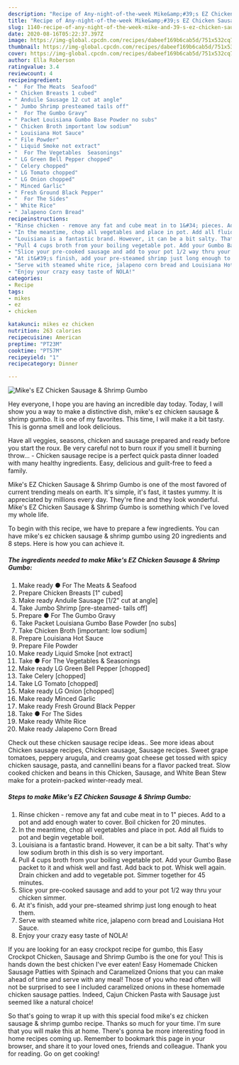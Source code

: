 ```yaml
---
description: "Recipe of Any-night-of-the-week Mike&amp;#39;s EZ Chicken Sausage &amp;amp; Shrimp Gumbo"
title: "Recipe of Any-night-of-the-week Mike&amp;#39;s EZ Chicken Sausage &amp;amp; Shrimp Gumbo"
slug: 1140-recipe-of-any-night-of-the-week-mike-and-39-s-ez-chicken-sausage-and-amp-shrimp-gumbo
date: 2020-08-16T05:22:37.397Z
image: https://img-global.cpcdn.com/recipes/dabeef169b6cab5d/751x532cq70/mikes-ez-chicken-sausage-shrimp-gumbo-recipe-main-photo.jpg
thumbnail: https://img-global.cpcdn.com/recipes/dabeef169b6cab5d/751x532cq70/mikes-ez-chicken-sausage-shrimp-gumbo-recipe-main-photo.jpg
cover: https://img-global.cpcdn.com/recipes/dabeef169b6cab5d/751x532cq70/mikes-ez-chicken-sausage-shrimp-gumbo-recipe-main-photo.jpg
author: Ella Roberson
ratingvalue: 3.4
reviewcount: 4
recipeingredient:
- "  For The Meats  Seafood"
- " Chicken Breasts 1 cubed"
- " Anduile Sausage 12 cut at angle"
- " Jumbo Shrimp presteamed tails off"
- "  For The Gumbo Gravy"
- " Packet Louisiana Gumbo Base Powder no subs"
- " Chicken Broth important low sodium"
- " Louisiana Hot Sauce"
- " File Powder"
- " Liquid Smoke not extract"
- "  For The Vegetables  Seasonings"
- " LG Green Bell Pepper chopped"
- " Celery chopped"
- " LG Tomato chopped"
- " LG Onion chopped"
- " Minced Garlic"
- " Fresh Ground Black Pepper"
- "  For The Sides"
- " White Rice"
- " Jalapeno Corn Bread"
recipeinstructions:
- "Rinse chicken - remove any fat and cube meat in to 1&#34; pieces. Add to a pot and add enough water to cover. Boil chicken for 20 minutes."
- "In the meantime, chop all vegetables and place in pot. Add all fluids to pot and begin vegetable boil."
- "Louisiana is a fantastic brand. However, it can be a bit salty. That&#39;s why low sodium broth in this dish is so very important."
- "Pull 4 cups broth from your boiling vegetable pot. Add your Gumbo Base packet to it and whisk well and fast. Add back to pot. Whisk well again. Drain chicken and add to vegetable pot. Simmer together for 45 minutes."
- "Slice your pre-cooked sausage and add to your pot 1/2 way thru your chicken simmer."
- "At it&#39;s finish, add your pre-steamed shrimp just long enough to heat them."
- "Serve with steamed white rice, jalapeno corn bread and Louisiana Hot Sauce."
- "Enjoy your crazy easy taste of NOLA!"
categories:
- Recipe
tags:
- mikes
- ez
- chicken

katakunci: mikes ez chicken 
nutrition: 263 calories
recipecuisine: American
preptime: "PT23M"
cooktime: "PT57M"
recipeyield: "1"
recipecategory: Dinner

---
```



![Mike&#39;s EZ Chicken Sausage &amp; Shrimp Gumbo](https://img-global.cpcdn.com/recipes/dabeef169b6cab5d/751x532cq70/mikes-ez-chicken-sausage-shrimp-gumbo-recipe-main-photo.jpg)

Hey everyone, I hope you are having an incredible day today. Today, I will show you a way to make a distinctive dish, mike&#39;s ez chicken sausage &amp; shrimp gumbo. It is one of my favorites. This time, I will make it a bit tasty. This is gonna smell and look delicious.

Have all veggies, seasons, chicken and sausage prepared and ready before you start the roux. Be very careful not to burn roux if you smell it burning throw… - Chicken sausage recipe is a perfect quick pasta dinner loaded with many healthy ingredients. Easy, delicious and guilt-free to feed a family.

Mike&#39;s EZ Chicken Sausage &amp; Shrimp Gumbo is one of the most favored of current trending meals on earth. It's simple, it's fast, it tastes yummy. It is appreciated by millions every day. They're fine and they look wonderful. Mike&#39;s EZ Chicken Sausage &amp; Shrimp Gumbo is something which I've loved my whole life.


To begin with this recipe, we have to prepare a few ingredients. You can have mike&#39;s ez chicken sausage &amp; shrimp gumbo using 20 ingredients and 8 steps. Here is how you can achieve it.

<!--inarticleads1-->

##### The ingredients needed to make Mike&#39;s EZ Chicken Sausage &amp; Shrimp Gumbo:

1. Make ready  ● For The Meats &amp; Seafood
1. Prepare  Chicken Breasts [1&#34; cubed]
1. Make ready  Anduile Sausage [1/2&#34; cut at angle]
1. Take  Jumbo Shrimp [pre-steamed- tails off]
1. Prepare  ● For The Gumbo Gravy
1. Take  Packet Louisiana Gumbo Base Powder [no subs]
1. Take  Chicken Broth [important: low sodium]
1. Prepare  Louisiana Hot Sauce
1. Prepare  File Powder
1. Make ready  Liquid Smoke [not extract]
1. Take  ● For The Vegetables &amp; Seasonings
1. Make ready  LG Green Bell Pepper [chopped]
1. Take  Celery [chopped]
1. Take  LG Tomato [chopped]
1. Make ready  LG Onion [chopped]
1. Make ready  Minced Garlic
1. Make ready  Fresh Ground Black Pepper
1. Take  ● For The Sides
1. Make ready  White Rice
1. Make ready  Jalapeno Corn Bread


Check out these chicken sausage recipe ideas.. See more ideas about Chicken sausage recipes, Chicken sausage, Sausage recipes. Sweet grape tomatoes, peppery arugula, and creamy goat cheese get tossed with spicy chicken sausage, pasta, and cannellini beans for a flavor packed treat. Slow cooked chicken and beans in this Chicken, Sausage, and White Bean Stew make for a protein-packed winter-ready meal. 

<!--inarticleads2-->

##### Steps to make Mike&#39;s EZ Chicken Sausage &amp; Shrimp Gumbo:

1. Rinse chicken - remove any fat and cube meat in to 1&#34; pieces. Add to a pot and add enough water to cover. Boil chicken for 20 minutes.
1. In the meantime, chop all vegetables and place in pot. Add all fluids to pot and begin vegetable boil.
1. Louisiana is a fantastic brand. However, it can be a bit salty. That&#39;s why low sodium broth in this dish is so very important.
1. Pull 4 cups broth from your boiling vegetable pot. Add your Gumbo Base packet to it and whisk well and fast. Add back to pot. Whisk well again. Drain chicken and add to vegetable pot. Simmer together for 45 minutes.
1. Slice your pre-cooked sausage and add to your pot 1/2 way thru your chicken simmer.
1. At it&#39;s finish, add your pre-steamed shrimp just long enough to heat them.
1. Serve with steamed white rice, jalapeno corn bread and Louisiana Hot Sauce.
1. Enjoy your crazy easy taste of NOLA!


If you are looking for an easy crockpot recipe for gumbo, this Easy Crockpot Chicken, Sausage and Shrimp Gumbo is the one for you! This is hands down the best chicken I&#39;ve ever eaten! Easy Homemade Chicken Sausage Patties with Spinach and Caramelized Onions that you can make ahead of time and serve with any meal! Those of you who read often will not be surprised to see I included caramelized onions in these homemade chicken sausage patties. Indeed, Cajun Chicken Pasta with Sausage just seemed like a natural choice! 

So that's going to wrap it up with this special food mike&#39;s ez chicken sausage &amp; shrimp gumbo recipe. Thanks so much for your time. I'm sure that you will make this at home. There's gonna be more interesting food in home recipes coming up. Remember to bookmark this page in your browser, and share it to your loved ones, friends and colleague. Thank you for reading. Go on get cooking!
